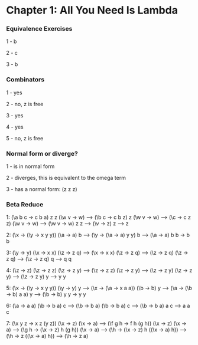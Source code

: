 # Chapter 1: All You Need Is Lambda

### Equivalence Exercises 

1 - b

2 - c

3 - b

### Combinators

1 - yes 

2 - no, z is free

3 - yes 

4 - yes 

5 - no, z is free

### Normal form or diverge? 

1 - is in normal form 

2 - diverges, this is equivalent to the omega term

3 - has a normal form: (z z z)

### Beta Reduce 

1: (\a b c -> c b a) z z (\w v -> w) --> (\b c -> c b z) z (\w v -> w) --> (\c -> c z z) (\w v -> w) --> (\w v -> w) z z --> (\v -> z) z --> z

2: (\x -> (\y -> x y y)) (\a -> a) b --> (\y -> (\a -> a) y y) b --> (\a -> a) b b -> b b

3: (\y -> y) (\x -> x x) (\z -> z q) --> (\x -> x x) (\z -> z q) --> (\z -> z q) (\z -> z q) --> (\z -> z q) q --> q q

4: (\z -> z) (\z -> z z) (\z -> z y) --> (\z -> z z) (\z -> z y) --> (\z -> z y) (\z -> z y) --> (\z -> z y) y --> y y

5: (\x -> (\y -> x y y)) (\y -> y) y --> (\x -> (\a -> x a a)) (\b -> b) y --> (\a -> (\b -> b) a a) y --> (\b -> b) y y -> y y

6: (\a -> a a) (\b -> b a) c --> (\b -> b a) (\b -> b a) c --> (\b -> b a) a c --> a a c

7: (\x y z -> x z (y z)) (\x -> z) (\x -> a) --> (\f g h -> f h (g h)) (\x -> z) (\x -> a) --> (\g h -> (\x -> z) h (g h)) (\x -> a) --> (\h -> (\x -> z) h ((\x -> a) h)) --> (\h -> z ((\x -> a) h)) --> (\h -> z a)